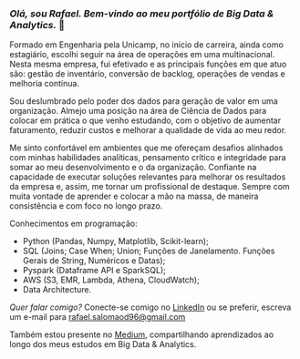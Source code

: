 ### *Olá, sou Rafael. Bem-vindo ao meu portfólio de Big Data & Analytics.* 👋

Formado em Engenharia pela Unicamp, no início de carreira, ainda como estagiário, escolhi seguir na área de operações em uma multinacional. Nesta mesma empresa, fui efetivado e as principais funções em que atuo são: gestão de inventário, conversão de backlog, operações de vendas e melhoria contínua.

Sou deslumbrado pelo poder dos dados para geração de valor em uma organização. Almejo uma posição na área de Ciência de Dados para colocar em prática o que venho estudando, com o objetivo de aumentar faturamento, reduzir custos e melhorar a qualidade de vida ao meu redor.

Me sinto confortável em ambientes que me ofereçam desafios alinhados com minhas habilidades analíticas, pensamento crítico e integridade para somar ao meu desenvolvimento e o da organização. Confiante na capacidade de executar soluções relevantes para melhorar os resultados da empresa e, assim, me tornar um profissional de destaque. Sempre com muita vontade de aprender e colocar a mão na massa, de maneira consistência e com foco no longo prazo.

Conhecimentos em programação: 
- Python (Pandas, Numpy, Matplotlib, Scikit-learn);
- SQL (Joins; Case When; Union; Funções de Janelamento. Funções Gerais de String, Numéricos e Datas);
- Pyspark (Dataframe API e SparkSQL);
- AWS (S3, EMR, Lambda, Athena, CloudWatch);
- Data Architecture.

*Quer falar comigo?* 
Conecte-se comigo no [LinkedIn](https://www.linkedin.com/in/rafaelsdomingos/) ou se preferir, escreva um e-mail para rafael.salomaod96@gmail.com 

Também estou presente no [Medium](https://medium.com/@rafael.salomaod), compartilhando aprendizados ao longo dos meus estudos em Big Data & Analytics.
